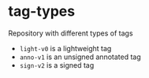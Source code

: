 # tag-types

Repository with different types of tags

* `light-v0` is a lightweight tag
* `anno-v1` is an unsigned annotated tag
* `sign-v2` is a signed tag

